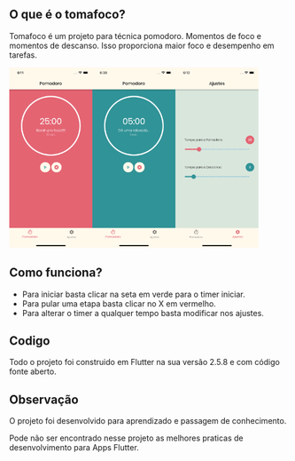 ## O que é o tomafoco?
Tomafoco é um projeto para técnica pomodoro. 
Momentos de foco e momentos de descanso. Isso proporciona maior foco e desempenho em tarefas. 

<img src="https://raw.githubusercontent.com/danilodumba/tomafoco/main/screenshots/tomafoco_1.png" width="150" height="325" style="float:left" />
<img src="https://raw.githubusercontent.com/danilodumba/tomafoco/main/screenshots/tomafoco_2.png" width="150" height="325" style="float:left" />
<img src="https://raw.githubusercontent.com/danilodumba/tomafoco/main/screenshots/tomafoco_3.png" width="150" height="325" />

## Como funciona?

- Para iniciar basta clicar na seta em verde para o timer iniciar. 
- Para pular uma etapa basta clicar no X em vermelho. 
- Para alterar o timer a qualquer tempo basta modificar nos ajustes. 

## Codigo

Todo o projeto foi construido em Flutter na sua versão 2.5.8 e com código fonte aberto. 

## Observação

O projeto foi desenvolvido para aprendizado e passagem de conhecimento.

Pode não ser encontrado nesse projeto as melhores praticas de desenvolvimento para Apps Flutter. 


